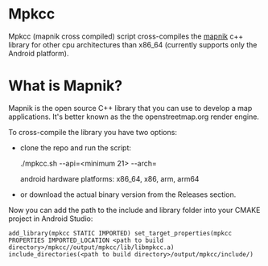 # Mpkcc

Mpkcc (mapnik cross compiled) script cross-compiles the [mapnik](https://github.com/mapnik/mapnik) c++ library for other cpu architectures than x86_64 (currently supports only the Android platform).

# What is Mapnik?

Mapnik is the open source C++ library that you can use to develop a map applications.
It's better known as the the openstreetmap.org render engine.

To cross-compile the library you have two options:

- clone the repo and run the script:

  ./mpkcc.sh --api=<minimum 21> --arch=<android hardware platform>

  android hardware platforms: x86_64, x86, arm, arm64

- or download the actual binary version from the Releases section.

Now you can add the path to the include and library folder into your CMAKE project in Android Studio:

`add_library(mpkcc STATIC IMPORTED)
set_target_properties(mpkcc PROPERTIES IMPORTED_LOCATION
    <path to build directory>/mpkcc//output/mpkcc/lib/libmpkcc.a)
include_directories(<path to build directory>/output/mpkcc/include/)`
